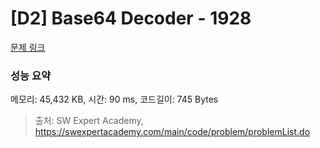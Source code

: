 # [D2] Base64 Decoder - 1928 

[문제 링크](https://swexpertacademy.com/main/code/problem/problemDetail.do?contestProbId=AV5PR4DKAG0DFAUq) 

### 성능 요약

메모리: 45,432 KB, 시간: 90 ms, 코드길이: 745 Bytes



> 출처: SW Expert Academy, https://swexpertacademy.com/main/code/problem/problemList.do